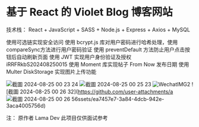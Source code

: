 # 基于 React 的 Violet Blog 博客网站


技术栈：
React + JavaScript + SASS + Node.js + Express + Axios + MySQL


使用可选链实现安全访问
使用 bcrypt.js 库对用户密码进行哈希处理，使用compareSync方法进行用户密码验证 使用 preventDefault 方法防止用户点击按钮后自动刷新页面
使用 JWT 实现用户身份验证及授权
iRRFRkbS202408250015
使用 Moment 库实现帖子 From Now 发布日期
使用 Multer DiskStorage 实现图片上传功能


![截圖 2024-08-25 00 23 24](https://github.com/user-attachments/assets/14157fb5-ba9d-4694-af64-fe69c503b02f)
![截圖 2024-08-25 00 25 23](https://github.com/user-attachments/assets/7e8fb852-4395-4aee-95d5-95c93056b38e)
![WechatIMG2](https://github.com/user-attachments/assets/577f4515-ed70-4831-9634-531d5ca583cf)
![截圖 2024-08-25 00 26 32](https://github.com/user-attachments/a
![截圖 2024-08-25 00 26 56](https://github.com/user-attachments/assets/a6f24e41-9da3-427e-a434-83fcd6a9f571)ssets/ea7457e7-3a84-4dcb-942e-3aca4005756d)


注：
原作者 Lama Dev 
此项目仅供面试参考

